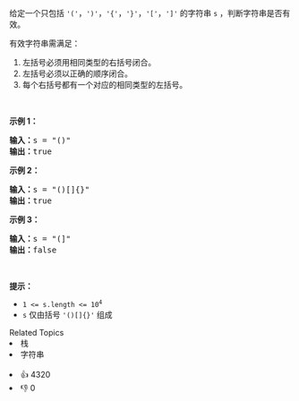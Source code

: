 <p>给定一个只包括 <code>'('</code>，<code>')'</code>，<code>'{'</code>，<code>'}'</code>，<code>'['</code>，<code>']'</code>&nbsp;的字符串 <code>s</code> ，判断字符串是否有效。</p>

<p>有效字符串需满足：</p>

<ol> 
 <li>左括号必须用相同类型的右括号闭合。</li> 
 <li>左括号必须以正确的顺序闭合。</li> 
 <li>每个右括号都有一个对应的相同类型的左括号。</li> 
</ol>

<p>&nbsp;</p>

<p><strong>示例 1：</strong></p>

<pre>
<strong>输入：</strong>s = "()"
<strong>输出：</strong>true
</pre>

<p><strong>示例&nbsp;2：</strong></p>

<pre>
<strong>输入：</strong>s = "()[]{}"
<strong>输出：</strong>true
</pre>

<p><strong>示例&nbsp;3：</strong></p>

<pre>
<strong>输入：</strong>s = "(]"
<strong>输出：</strong>false
</pre>

<p>&nbsp;</p>

<p><strong>提示：</strong></p>

<ul> 
 <li><code>1 &lt;= s.length &lt;= 10<sup>4</sup></code></li> 
 <li><code>s</code> 仅由括号 <code>'()[]{}'</code> 组成</li> 
</ul>

<div><div>Related Topics</div><div><li>栈</li><li>字符串</li></div></div><br><div><li>👍 4320</li><li>👎 0</li></div>